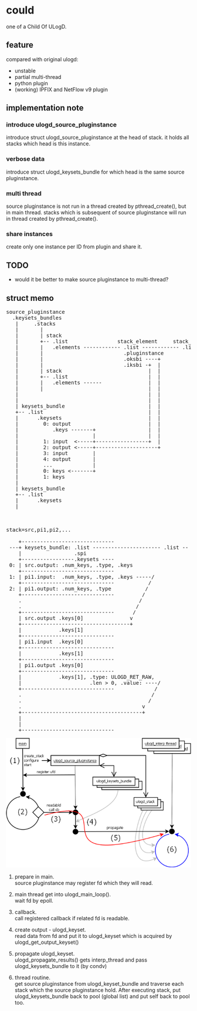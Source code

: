 could
=====
one of a Child Of ULogD.


feature
-------

compared with original ulogd:

* unstable
* partial multi-thread
* python plugin
* (working) IPFIX and NetFlow v9 plugin


implementation note
-------------------

### introduce ulogd_source_pluginstance
  introduce struct ulogd_source_pluginstance at the head of stack.
  it holds all stacks which head is this instance.

### verbose data
  introduce struct ulogd_keysets_bundle for which head is the same
  source pluginstance.

### multi thread
  source pluginstance is not run in a thread created by
  pthread_create(), but in main thread. stacks which is subsequent
  of source pluginstance will run in thread created by
  pthread_create().

### share instances
  create only one instance per ID from plugin and share it.
  

TODO
----

* would it be better to make source pluginstance to multi-thread?


struct memo
-----------

<pre>
source_pluginstance
  .keysets_bundles
   |     .stacks
   |       |
   |       | stack
   |       +-- .list                stack_element     stack_element
   |       |   .elements ------------ .list ------------ .list
   |       |                          .pluginstance
   |       |                          .oksbi ----+
   |       |                          .iksbi -+  |
   |       | stack                            |  |
   |       +-- .list                          |  |
   |       |   .elements ------               |  |
   |       |                                  |  |
   |                                          |  |
   |                                          |  |
   | keysets_bundle                           |  |
   +-- .list                                  |  |
   |      .keysets                            |  |
   |        0: output                         |  |
   |           .keys -------+                 |  |
   |                        |                 |  |
   |        1: input  <-----+-----------------+  |
   |        2: output <-----+--------------------+
   |        3: input        |
   |        4: output       |
   |        ...             |
   |        0: keys <-------+
   |        1: keys
   |
   | keysets_bundle
   +-- .list
   |      .keysets
   |



stack=src,pi1,pi2,...

    +------------------------------
 ---+ keysets_bundle: .list ---------------------- .list -- (for pool)
    |                 .spi
    +-----------------.keysets ----
 0: | src.output: .num_keys, .type, .keys
    +------------------------------
 1: | pi1.input:  .num_keys, .type, .keys -----/
    +------------------------------           /
 2: | pi1.output: .num_keys, .type           /
    +------------------------------         /
    .                                      /
    .                                     /
    +------------------------------      /
    | src.output .keys[0]               v
    +-----------------------------------+
    |            .keys[1]
    +------------------------------
    | pi1.input  .keys[0]
    +------------------------------
    |            .keys[1]
    +------------------------------
    | pi1.output .keys[0]
    +------------------------------
    |            .keys[1], .type: ULOGD_RET_RAW, 
    |                      .len > 0, .value: ----/
    +------------------------------             /
    .                                          /
    .                                         /
    .                                       v
    +---------------------------------------+
    |
    |
    +------------------------------
</pre>

![to propagate](https://github.com/chamaken/ulogd2/blob/v3.x/doc/image/propagate.png "propagate")

1. prepare in main.  
   source pluginstance may register fd which they will read.

2. main thread get into ulogd_main_loop().  
   wait fd by epoll.

3. callback.  
   call registered callback if related fd is readable.

4. create output - ulogd_keyset.  
   read data from fd and put it to ulogd_keyset which is acquired by
   ulogd_get_output_keyset()

5. propagate ulogd_keyset.  
   ulogd_propagate_results() gets interp_thread and pass
   ulogd_keysets_bundle to it (by condv)

6. thread routine.  
   get source pluginstance from ulogd_keyset_bundle and traverse
   each stack which the source pluginstance hold. After executing
   stack, put ulogd_keysets_bundle back to pool (global list) and
   put self back to pool too.
